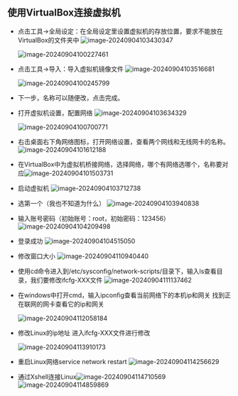 ## 使用VirtualBox连接虚拟机

* 点击工具->全局设定：在全局设定里设置虚拟机的存放位置，要求不能放在VirtualBox的文件夹中
  ![image-20240904103430347](D:\AppData\Typora\typora-user-images\image-20240904103430347.png)

  ![image-20240904100227461](D:\AppData\Typora\typora-user-images\image-20240904100227461.png)

* 点击工具->导入：导入虚拟机镜像文件
  ![image-20240904103516681](D:\AppData\Typora\typora-user-images\image-20240904103516681.png)

  ![image-20240904100245799](D:\AppData\Typora\typora-user-images\image-20240904100245799.png)

* 下一步，名称可以随便改，点击完成。

* 打开虚拟机设置，配置网络
  ![image-20240904103634329](D:\AppData\Typora\typora-user-images\image-20240904103634329.png)

  ![image-20240904100700771](D:\AppData\Typora\typora-user-images\image-20240904100700771.png)

* 右击桌面右下角网络图标，打开网络设置，查看两个网线和无线网卡的名称。![image-20240904101612188](D:\AppData\Typora\typora-user-images\image-20240904101612188.png)

* 在VirtualBox中为虚拟机桥接网络，选择网络，哪个有网络选哪个，名称要对应![image-20240904101503731](D:\AppData\Typora\typora-user-images\image-20240904101503731.png)

* 启动虚拟机
  ![image-20240904103712738](D:\AppData\Typora\typora-user-images\image-20240904103712738.png)

* 选第一个（我也不知道为什么）
  ![image-20240904103940838](D:\AppData\Typora\typora-user-images\image-20240904103940838.png)

* 输入账号密码（初始账号：root，初始密码：123456）
  ![image-20240904104209498](D:\AppData\Typora\typora-user-images\image-20240904104209498.png)

* 登录成功
  ![image-20240904104515050](D:\AppData\Typora\typora-user-images\image-20240904104515050.png)

* 修改窗口大小
  ![image-20240904110940440](D:\AppData\Typora\typora-user-images\image-20240904110940440.png)

* 使用cd命令进入到/etc/sysconfig/network-scripts/目录下，输入ls查看目录，我们要修改ifcfg-XXX文件
  ![image-20240904111137462](D:\AppData\Typora\typora-user-images\image-20240904111137462.png)

* 在windows中打开cmd，输入ipconfig查看当前网络下的本机ip和网关
  找到正在联网的网卡查看它的ip和网关

  ![image-20240904112058184](D:\AppData\Typora\typora-user-images\image-20240904112058184.png)

* 修改Linux的ip地址
  进入ifcfg-XXX文件进行修改

  ![image-20240904113910173](D:\AppData\Typora\typora-user-images\image-20240904113910173.png)

* 重启Linux网络service network restart
  ![image-20240904114256629](D:\AppData\Typora\typora-user-images\image-20240904114256629.png)

* 通过Xshell连接Linux![image-20240904114710569](D:\AppData\Typora\typora-user-images\image-20240904114710569.png)
  ![image-20240904114859869](D:\AppData\Typora\typora-user-images\image-20240904114859869.png)

